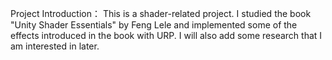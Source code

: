 Project Introduction：
This is a shader-related project. I studied the book "Unity Shader Essentials" by Feng Lele and implemented some of the effects introduced in the book with URP. I will also add some research that I am interested in later.
